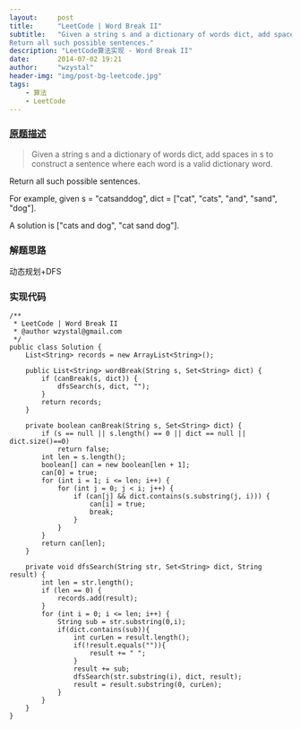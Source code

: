 ```yaml
---
layout:     post
title:      "LeetCode | Word Break II"
subtitle:   "Given a string s and a dictionary of words dict, add spaces in s to construct a sentence where each word is a valid dictionary word.
Return all such possible sentences."
description: "LeetCode算法实现 - Word Break II"
date:       2014-07-02 19:21
author:     "wzystal"
header-img: "img/post-bg-leetcode.jpg"
tags:
    - 算法
    - LeetCode
---
```


### [原题描述](https://oj.leetcode.com/problems/word-break-ii/)
> Given a string s and a dictionary of words dict, add spaces in s to construct a sentence where each word is a valid dictionary word.

Return all such possible sentences.

For example, given
s = "catsanddog",
dict = ["cat", "cats", "and", "sand", "dog"].

A solution is ["cats and dog", "cat sand dog"].

### 解题思路
动态规划+DFS

### 实现代码
```
/** 
 * LeetCode | Word Break II 
 * @author wzystal@gmail.com 
 */  
public class Solution {  
    List<String> records = new ArrayList<String>();  
  
    public List<String> wordBreak(String s, Set<String> dict) {  
        if (canBreak(s, dict)) {  
            dfsSearch(s, dict, "");  
        }  
        return records;  
    }  
  
    private boolean canBreak(String s, Set<String> dict) {  
        if (s == null || s.length() == 0 || dict == null || dict.size()==0)  
            return false;  
        int len = s.length();  
        boolean[] can = new boolean[len + 1];  
        can[0] = true;  
        for (int i = 1; i <= len; i++) {  
            for (int j = 0; j < i; j++) {  
                if (can[j] && dict.contains(s.substring(j, i))) {  
                    can[i] = true;  
                    break;  
                }  
            }  
        }  
        return can[len];  
    }  
  
    private void dfsSearch(String str, Set<String> dict, String result) {  
        int len = str.length();  
        if (len == 0) {  
            records.add(result);  
        }  
        for (int i = 0; i <= len; i++) {  
            String sub = str.substring(0,i);  
            if(dict.contains(sub)){  
                int curLen = result.length();  
                if(!result.equals("")){  
                    result += " ";  
                }  
                result += sub;  
                dfsSearch(str.substring(i), dict, result);  
                result = result.substring(0, curLen);  
            }  
        }  
    }  
}  
```


